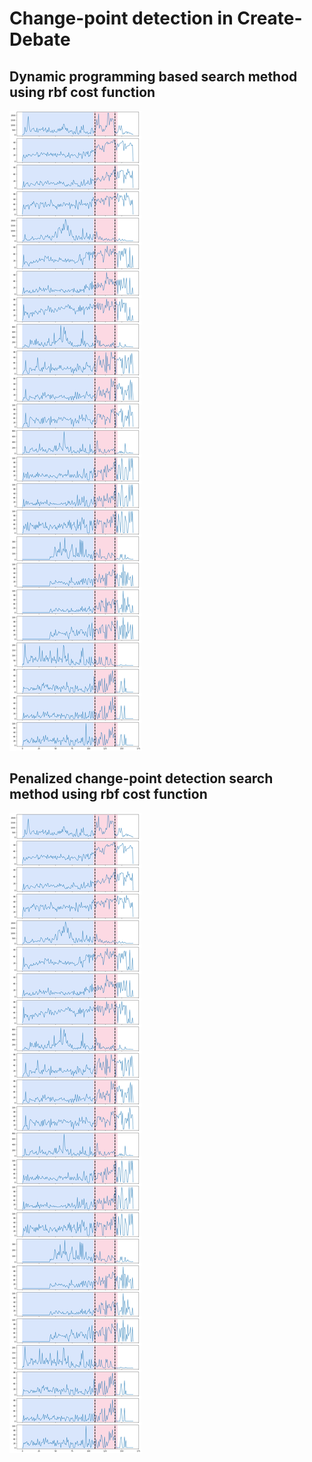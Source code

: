 # Change-point detection in Create-Debate

## Dynamic programming based search method using rbf cost function
![](dynp_rbf.png)

## Penalized change-point detection search method using rbf cost function
![](pelt_rbf.png)

